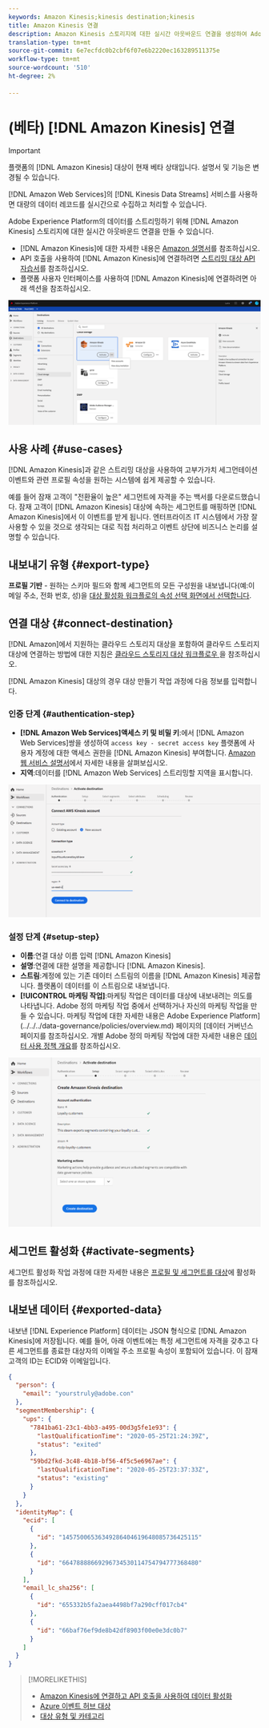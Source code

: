 ```yaml
---
keywords: Amazon Kinesis;kinesis destination;kinesis
title: Amazon Kinesis 연결
description: Amazon Kinesis 스토리지에 대한 실시간 아웃바운드 연결을 생성하여 Adobe Experience Platform의 데이터를 스트리밍합니다.
translation-type: tm+mt
source-git-commit: 6e7ecfdc0b2cbf6f07e6b2220ec163289511375e
workflow-type: tm+mt
source-wordcount: '510'
ht-degree: 2%

---
```



# (베타) [!DNL Amazon Kinesis] 연결

>[!IMPORTANT]
>
>플랫폼의 [!DNL Amazon Kinesis] 대상이 현재 베타 상태입니다. 설명서 및 기능은 변경될 수 있습니다.

[!DNL Amazon Web Services]의 [!DNL Kinesis Data Streams] 서비스를 사용하면 대량의 데이터 레코드를 실시간으로 수집하고 처리할 수 있습니다.

Adobe Experience Platform의 데이터를 스트리밍하기 위해 [!DNL Amazon Kinesis] 스토리지에 대한 실시간 아웃바운드 연결을 만들 수 있습니다.

* [!DNL Amazon Kinesis]에 대한 자세한 내용은 [Amazon 설명서](https://docs.aws.amazon.com/streams/latest/dev/introduction.html)를 참조하십시오.
* API 호출을 사용하여 [!DNL Amazon Kinesis]에 연결하려면 [스트리밍 대상 API 자습서](../../api/streaming-destinations.md)를 참조하십시오.
* 플랫폼 사용자 인터페이스를 사용하여 [!DNL Amazon Kinesis]에 연결하려면 아래 섹션을 참조하십시오.

![UI의 Amazon Kinesis](../../assets/catalog/cloud-storage/amazon-kinesis/catalog.png)

## 사용 사례 {#use-cases}

[!DNL Amazon Kinesis]과 같은 스트리밍 대상을 사용하여 고부가가치 세그먼테이션 이벤트와 관련 프로필 속성을 원하는 시스템에 쉽게 제공할 수 있습니다.

예를 들어 잠재 고객이 &quot;전환율이 높은&quot; 세그먼트에 자격을 주는 백서를 다운로드했습니다. 잠재 고객이 [!DNL Amazon Kinesis] 대상에 속하는 세그먼트를 매핑하면 [!DNL Amazon Kinesis]에서 이 이벤트를 받게 됩니다. 엔터프라이즈 IT 시스템에서 가장 잘 사용할 수 있을 것으로 생각되는 대로 직접 처리하고 이벤트 상단에 비즈니스 논리를 설명할 수 있습니다.

## 내보내기 유형 {#export-type}

**프로필 기반**  - 원하는 스키마 필드와 함께 세그먼트의 모든 구성원을 내보냅니다(예:이메일 주소, 전화 번호, 성)을  [대상 활성화 워크플로의 속성 선택 화면에서 선택합니다](../../ui/activate-destinations.md#select-attributes).

## 연결 대상 {#connect-destination}

[!DNL Amazon]에서 지원하는 클라우드 스토리지 대상을 포함하여 클라우드 스토리지 대상에 연결하는 방법에 대한 지침은 [클라우드 스토리지 대상 워크플로우 ](./workflow.md)을 참조하십시오.

[!DNL Amazon Kinesis] 대상의 경우 대상 만들기 작업 과정에 다음 정보를 입력합니다.

### 인증 단계 {#authentication-step}

* **[!DNL Amazon Web Services]액세스 키 및 비밀 키**:에서  [!DNL Amazon Web Services]쌍을 생성하여  `access key - secret access key` 플랫폼에 사용자 계정에 대한 액세스 권한을  [!DNL Amazon Kinesis] 부여합니다. [Amazon 웹 서비스 설명서](https://docs.aws.amazon.com/IAM/latest/UserGuide/id_credentials_access-keys.html)에서 자세한 내용을 살펴보십시오.
* **지역**:데이터를  [!DNL Amazon Web Services] 스트리밍할 지역을 표시합니다.

![계정 단계의 입력 필드](../../assets/catalog/cloud-storage/amazon-kinesis/account.png)

### 설정 단계 {#setup-step}

* **이름**:연결 대상 이름 입력  [!DNL Amazon Kinesis]
* **설명**:연결에 대한 설명을 제공합니다 [!DNL Amazon Kinesis].
* **스트림**:계정에 있는 기존 데이터 스트림의 이름을  [!DNL Amazon Kinesis] 제공합니다. 플랫폼이 데이터를 이 스트림으로 내보냅니다.
* **[!UICONTROL 마케팅 작업]**:마케팅 작업은 데이터를 대상에 내보내려는 의도를 나타냅니다. Adobe 정의 마케팅 작업 중에서 선택하거나 자신의 마케팅 작업을 만들 수 있습니다. 마케팅 작업에 대한 자세한 내용은 Adobe Experience Platform](../../../data-governance/policies/overview.md) 페이지의 [데이터 거버넌스 페이지를 참조하십시오. 개별 Adobe 정의 마케팅 작업에 대한 자세한 내용은 [데이터 사용 정책 개요](../../../data-governance/policies/overview.md)를 참조하십시오.

![인증 단계의 입력 필드](../../assets/catalog/cloud-storage/amazon-kinesis/setup.png)

<!--

>[!IMPORTANT]
>
>Platform needs `write` permissions on the bucket object where the export files will be delivered.

-->

## 세그먼트 활성화 {#activate-segments}

세그먼트 활성화 작업 과정에 대한 자세한 내용은 [프로필 및 세그먼트를 대상](../../ui/activate-destinations.md)에 활성화를 참조하십시오.

## 내보낸 데이터 {#exported-data}

내보낸 [!DNL Experience Platform] 데이터는 JSON 형식으로 [!DNL Amazon Kinesis]에 저장됩니다. 예를 들어, 아래 이벤트에는 특정 세그먼트에 자격을 갖추고 다른 세그먼트를 종료한 대상자의 이메일 주소 프로필 속성이 포함되어 있습니다. 이 잠재 고객의 ID는 ECID와 이메일입니다.

```json
{
  "person": {
    "email": "yourstruly@adobe.con"
  },
  "segmentMembership": {
    "ups": {
      "7841ba61-23c1-4bb3-a495-00d3g5fe1e93": {
        "lastQualificationTime": "2020-05-25T21:24:39Z",
        "status": "exited"
      },
      "59bd2fkd-3c48-4b18-bf56-4f5c5e6967ae": {
        "lastQualificationTime": "2020-05-25T23:37:33Z",
        "status": "existing"
      }
    }
  },
  "identityMap": {
    "ecid": [
      {
        "id": "14575006536349286404619648085736425115"
      },
      {
        "id": "66478888669296734530114754794777368480"
      }
    ],
    "email_lc_sha256": [
      {
        "id": "655332b5fa2aea4498bf7a290cff017cb4"
      },
      {
        "id": "66baf76ef9de8b42df8903f00e0e3dc0b7"
      }
    ]
  }
}
```



>[!MORELIKETHIS]
>
>* [Amazon Kinesis에 연결하고 API 호출을 사용하여 데이터 활성화](../../api/streaming-destinations.md)
>* [Azure 이벤트 허브 대상](./azure-event-hubs.md)
>* [대상 유형 및 카테고리](../../destination-types.md)


